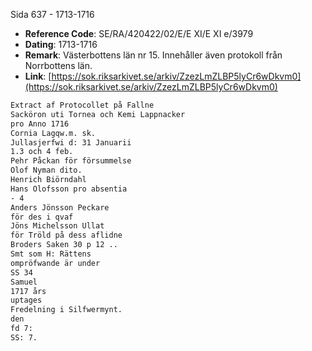 Sida 637 - 1713-1716

- **Reference Code**: SE/RA/420422/02/E/E XI/E XI e/3979
- **Dating**: 1713-1716
- **Remark**: Västerbottens län nr 15. Innehåller även protokoll från Norrbottens län.
- **Link**: [https://sok.riksarkivet.se/arkiv/ZzezLmZLBP5lyCr6wDkvm0](https://sok.riksarkivet.se/arkiv/ZzezLmZLBP5lyCr6wDkvm0)

```txt linenums="1"
Extract af Protocollet på Fallne
Sacköron uti Tornea och Kemi Lappnacker
pro Anno 1716
Cornia Lagqw.m. sk.
Jullasjerfwi d: 31 Januarii
1.3 och 4 feb.
Pehr Påckan för försummelse
Olof Nyman dito.
Henrich Biörndahl
Hans Olofsson pro absentia
- 4
Anders Jönsson Peckare
för des i qvaf
Jöns Michelsson Ullat
för Tröld på dess aflidne
Broders Saken 30 p 12 ..
Smt som H: Rättens
ompröfwande är under
SS 34
Samuel
1717 års
uptages
Fredelning i Silfwermynt.
den
fd 7:
SS: 7.
```
